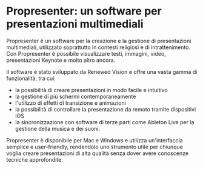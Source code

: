 # Propresenter: un software per presentazioni multimediali

Propresenter è un software per la creazione e la gestione di presentazioni multimediali, utilizzato soprattutto in contesti religiosi e di intrattenimento. Con Propresenter è possibile visualizzare testi, immagini, video, presentazioni Keynote e molto altro ancora.

Il software è stato sviluppato da Renewed Vision e offre una vasta gamma di funzionalità, tra cui:

-   la possibilità di creare presentazioni in modo facile e intuitivo
-   la gestione di più schermi contemporaneamente
-   l'utilizzo di effetti di transizione e animazioni
-   la possibilità di controllare la presentazione da remoto tramite dispositivi iOS
-   la sincronizzazione con software di terze parti come Ableton Live per la gestione della musica e dei suoni.

Propresenter è disponibile per Mac e Windows e utilizza un'interfaccia semplice e user-friendly, rendendolo uno strumento utile per chiunque voglia creare presentazioni di alta qualità senza dover avere conoscenze tecniche approfondite.